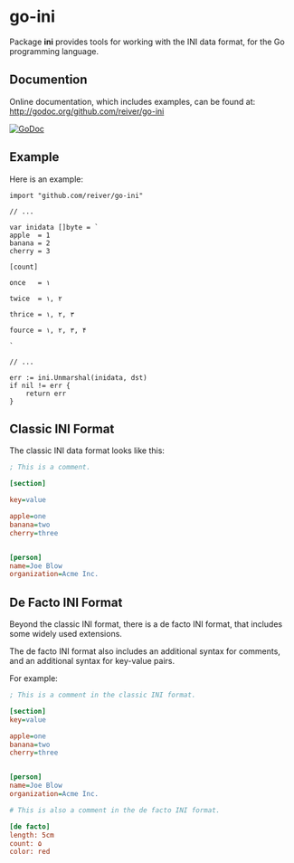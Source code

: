 # go-ini

Package **ini** provides tools for working with the INI data format, for the Go programming language.

## Documention

Online documentation, which includes examples, can be found at: http://godoc.org/github.com/reiver/go-ini

[![GoDoc](https://godoc.org/github.com/reiver/go-ini?status.svg)](https://godoc.org/github.com/reiver/go-ini)

## Example

Here is an example:

```golang
import "github.com/reiver/go-ini"

// ...

var inidata []byte = `
apple  = 1
banana = 2
cherry = 3

[count]

once   = ۱

twice  = ۱, ۲

thrice = ۱, ۲, ۳

fource = ۱, ۲, ۳, ۴

`

// ...

err := ini.Unmarshal(inidata, dst)
if nil != err {
	return err
}
```

## Classic INI Format

The classic INI data format looks like this:
```ini
; This is a comment.

[section]

key=value

apple=one
banana=two
cherry=three


[person]
name=Joe Blow
organization=Acme Inc.

```

## De Facto INI Format

Beyond the classic INI format, there is a de facto INI format, that includes some widely used extensions.

The de facto INI format also includes an additional syntax for comments, and an additional syntax for key-value pairs.

For example:
```ini
; This is a comment in the classic INI format.

[section]
key=value

apple=one
banana=two
cherry=three


[person]
name=Joe Blow
organization=Acme Inc.

# This is also a comment in the de facto INI format.

[de facto]
length: 5cm
count: ۵
color: red
```
